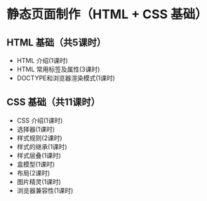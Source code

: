 # 静态页面制作（HTML + CSS 基础）
## HTML 基础（共5课时）
* HTML 介绍(1课时)
* HTML 常用标签及属性(3课时)
* DOCTYPE和浏览器渲染模式(1课时)

## CSS 基础（共11课时）
* CSS 介绍(1课时)
* 选择器(1课时)
* 样式规则(2课时)
* 样式的继承(1课时)
* 样式层叠(1课时)
* 盒模型(1课时)
* 布局(2课时)
* 图片精灵(1课时)
* 浏览器兼容性(1课时)